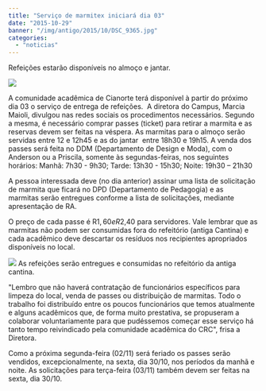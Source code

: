 ```yaml
---
title: "Serviço de marmitex iniciará dia 03"
date: "2015-10-29"
banner: "/img/antigo/2015/10/DSC_9365.jpg"
categories: 
  - "noticias"
---
```


Refeições estarão disponíveis no almoço e jantar.

<!-- more -->

![](/img/antigo/2015/10/DSC_9365.jpg) 

A comunidade acadêmica de Cianorte terá disponível à partir do próximo dia 03 o serviço de entrega de refeições.  A diretora do Campus, Marcia Maioli, divulgou nas redes sociais os procedimentos necessários. Segundo a mesma, é necessário comprar passes (ticket) para retirar a marmita e as reservas devem ser feitas na véspera. As marmitas para o almoço serão servidas entre 12 e 12h45 e as do jantar  entre 18h30 e 19h15. A venda dos passes será feita no DDM (Departamento de Design e Moda), com o Anderson ou a Priscila, somente às segundas-feiras, nos seguintes horários: Manhã: 7h30 - 9h30; Tarde: 13h30 - 15h30; Noite: 19h30 – 21h30

A pessoa interessada deve (no dia anterior) assinar uma lista de solicitação de marmita que ficará no DPD (Departamento de Pedagogia) e as marmitas serão entregues conforme a lista de solicitações, mediante apresentação de RA.

O preço de cada passe é R$1,60 e R$2,40 para servidores. Vale lembrar que as marmitas não podem ser consumidas fora do refeitório (antiga Cantina) e cada acadêmico deve descartar os resíduos nos recipientes apropriados disponíveis no local.

![](/img/antigo/2015/10/DSC_93661.jpg) As refeições serão entregues e consumidas no refeitório da antiga cantina.

"Lembro que não haverá contratação de funcionários específicos para limpeza do local, venda de passes ou distribuição de marmitas. Todo o trabalho foi distribuído entre os poucos funcionários que temos atualmente e alguns acadêmicos que, de forma muito prestativa, se propuseram a colaborar voluntariamente para que pudéssemos começar esse serviço há tanto tempo reivindicado pela comunidade acadêmica do CRC", frisa a Diretora.

Como a próxima segunda-feira (02/11) será feriado os passes serão vendidos, excepcionalmente, na sexta, dia 30/10, nos períodos da manhã e noite. As solicitações para terça-feira (03/11) também devem ser feitas na sexta, dia 30/10.
